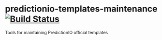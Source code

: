 # predictionio-templates-maintenance [![Build Status](https://travis-ci.org/takezoe/predictionio-templates-maintenance.svg?branch=master)](https://travis-ci.org/takezoe/predictionio-templates-maintenance)
Tools for maintaining PredictionIO official templates
